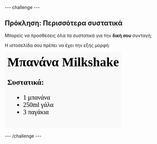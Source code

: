 --- challenge ---

## Πρόκληση: Περισσότερα συστατικά

Μπορείς να προσθέσεις όλα τα συστατικά για την **δική σου** συνταγή;

Η ιστοσελίδα σου πρέπει να έχει την εξής μορφή:

![screenshot](images/recipe-more-ingredients.png)

--- /challenge ---